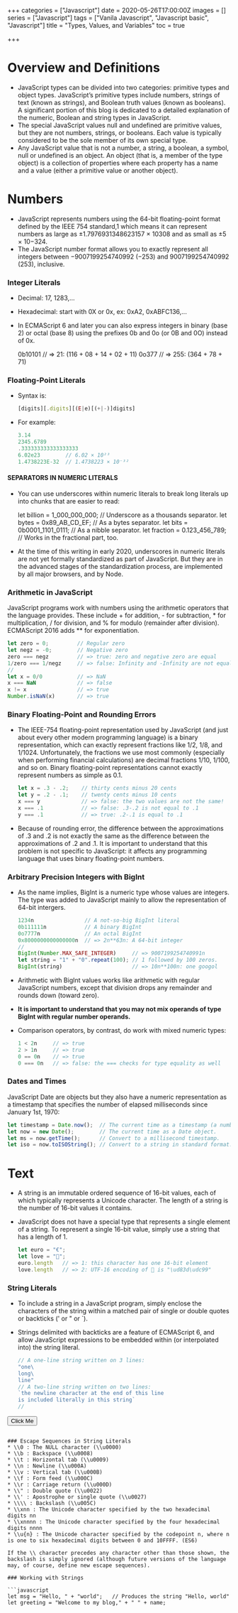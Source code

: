 +++
categories = ["Javascript"]
date = 2020-05-26T17:00:00Z
images = []
series = ["Javascript"]
tags = ["Vanila Javascript", "Javascript basic", "Javascript"]
title = "Types, Values, and Variables"
toc = true

+++
# Overview and Definitions

* JavaScript types can be divided into two categories: primitive types and object types. JavaScript’s primitive types include numbers, strings of text (known as strings), and Boolean truth values (known as booleans). A significant portion of this blog is dedicated to a detailed explanation of the numeric, Boolean and string types in JavaScript.
* The special JavaScript values null and undefined are primitive values, but they are not numbers, strings, or booleans. Each value is typically considered to be the sole member of its own special type.
* Any JavaScript value that is not a number, a string, a boolean, a symbol, null or undefined is an object. An object (that is, a member of the type object) is a collection of properties where each property has a name and a value (either a primitive value or another object).

# Numbers

* JavaScript represents numbers using the 64-bit floating-point format defined by the IEEE 754 standard,1 which means it can represent numbers as large as ±1.7976931348623157 × 10308 and as small as ±5 × 10−324.
* The JavaScript number format allows you to exactly represent all integers between −9007199254740992 (−253) and 9007199254740992 (253), inclusive.

### Integer Literals

* Decimal: 17, 1283,...
* Hexadecimal: start with 0X or 0x, ex: 0xA2, 0xABFC136,...
* In ECMAScript 6 and later you can also express integers in binary (base 2) or octal (base 8) using the prefixes 0b and 0o (or 0B and 0O) instead of 0x.

  0b10101  // => 21:  (116 + 08 + 14 + 02 + 11)
  0o377    // => 255: (364 + 78 + 71)

### Floating-Point Literals

* Syntax is:

  ```javascript
  [digits][.digits][(E|e)[(+|-)]digits]
  ```
* For example:

  ```javascript
  3.14
  2345.6789
  .333333333333333333
  6.02e23        // 6.02 × 10²³
  1.4738223E-32  // 1.4738223 × 10⁻³²
  ```

#### SEPARATORS IN NUMERIC LITERALS

* You can use underscores within numeric literals to break long literals up into chunks that are easier to read:

  let billion = 1_000_000_000;   // Underscore as a thousands separator.
  let bytes = 0x89_AB_CD_EF;     // As a bytes separator.
  let bits = 0b0001_1101_0111;   // As a nibble separator.
  let fraction = 0.123_456_789;  // Works in the fractional part, too.
* At the time of this writing in early 2020, underscores in numeric literals are not yet formally standardized as part of JavaScript. But they are in the advanced stages of the standardization process, are implemented by all major browsers, and by Node.

### Arithmetic in JavaScript

JavaScript programs work with numbers using the arithmetic operators that the language provides. These include + for addition, - for subtraction, * for multiplication, / for division, and % for modulo (remainder after division). ECMAScript 2016 adds ** for exponentiation.

```javascript
let zero = 0;         // Regular zero
let negz = -0;        // Negative zero
zero === negz         // => true: zero and negative zero are equal
1/zero === 1/negz     // => false: Infinity and -Infinity are not equal
//
let x = 0/0           // => NaN
x === NaN             // => false
x != x                // => true
Number.isNaN(x)       // => true
```

### Binary Floating-Point and Rounding Errors

* The IEEE-754 floating-point representation used by JavaScript (and just about every other modern programming language) is a binary representation, which can exactly represent fractions like 1/2, 1/8, and 1/1024. Unfortunately, the fractions we use most commonly (especially when performing financial calculations) are decimal fractions 1/10, 1/100, and so on. Binary floating-point representations cannot exactly represent numbers as simple as 0.1.

  ```javascript
  let x = .3 - .2;    // thirty cents minus 20 cents
  let y = .2 - .1;    // twenty cents minus 10 cents
  x === y             // => false: the two values are not the same!
  x === .1            // => false: .3-.2 is not equal to .1
  y === .1            // => true: .2-.1 is equal to .1
  ```
* Because of rounding error, the difference between the approximations of .3 and .2 is not exactly the same as the difference between the approximations of .2 and .1. It is important to understand that this problem is not specific to JavaScript: it affects any programming language that uses binary floating-point numbers.

### Arbitrary Precision Integers with BigInt

* As the name implies, BigInt is a numeric type whose values are integers. The type was added to JavaScript mainly to allow the representation of 64-bit intergers.

  ```javascript
  1234n                // A not-so-big BigInt literal
  0b111111n            // A binary BigInt
  0o7777n              // An octal BigInt
  0x8000000000000000n  // => 2n**63n: A 64-bit integer
  //
  BigInt(Number.MAX_SAFE_INTEGER)     // => 9007199254740991n
  let string = "1" + "0".repeat(100); // 1 followed by 100 zeros.
  BigInt(string)                      // => 10n**100n: one googol
  ```
* Arithmetic with BigInt values works like arithmetic with regular JavaScript numbers, except that division drops any remainder and rounds down (toward zero).
* **It is important to understand that you may not mix operands of type BigInt with regular number operands.**
* Comparison operators, by contrast, do work with mixed numeric types:

  ```javascript
  1 < 2n     // => true
  2 > 1n     // => true
  0 == 0n    // => true
  0 === 0n   // => false: the === checks for type equality as well
  ```

### Dates and Times

JavaScript Date are objects but they also have a numeric representation as a timestamp that specifies the number of elapsed milliseconds since January 1st, 1970:

```javascript
let timestamp = Date.now();  // The current time as a timestamp (a number).
let now = new Date();        // The current time as a Date object.
let ms = now.getTime();      // Convert to a millisecond timestamp.
let iso = now.toISOString(); // Convert to a string in standard format.
```

# Text

* A string is an immutable ordered sequence of 16-bit values, each of which typically represents a Unicode character. The length of a string is the number of 16-bit values it contains.
* JavaScript does not have a special type that represents a single element of a string. To represent a single 16-bit value, simply use a string that has a length of 1.

  ```javascript
  let euro = "€";
  let love = "💙";
  euro.length   // => 1: this character has one 16-bit element
  love.length   // => 2: UTF-16 encoding of 💙 is "\ud83d\udc99"
  ```

### String Literals

* To include a string in a JavaScript program, simply enclose the characters of the string within a matched pair of single or double quotes or backticks (' or " or \`).
* Strings delimited with backticks are a feature of ECMAScript 6, and allow JavaScript expressions to be embedded within (or interpolated into) the string literal.

  ```javascript
  // A one-line string written on 3 lines:
  "one\
  long\
  line"
  // A two-line string written on two lines:
  `the newline character at the end of this line
  is included literally in this string`
  //
<button onclick="alert('Thank you')">Click Me</button>
  ```
  
  ### Escape Sequences in String Literals
  * \\0 : The NULL character (\\u0000)
  * \\b : Backspace (\\u0008)
  * \\t : Horizontal tab (\\u0009)
  * \\n : Newline (\\u000A)
  * \\v : Vertical tab (\\u000B)
  * \\f : Form feed (\\u000C)
  * \\r : Carriage return (\\u000D)
  * \\" : Double quote (\\u0022)
  * \\' : Apostrophe or single quote (\\u0027)
  * \\\\ : Backslash (\\u005C)
  * \\xnn : The Unicode character specified by the two hexadecimal digits nn
  * \\xnnnn : The Unicode character specified by the four hexadecimal digits nnnn
  * \\u{n} : The Unicode character specified by the codepoint n, where n is one to six hexadecimal digits between 0 and 10FFFF. (ES6)

If the \\ character precedes any character other than those shown, the backslash is simply ignored (although future versions of the language may, of course, define new escape sequences).

### Working with Strings

```javascript
let msg = "Hello, " + "world";   // Produces the string "Hello, world"
let greeting = "Welcome to my blog," + " " + name;
```